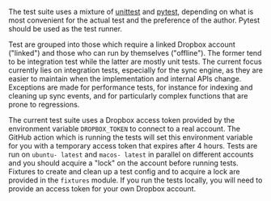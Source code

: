 
The test suite uses a mixture of [unittest](https://docs.python.org/3.8/library/unittest.html)
and [pytest](https://pytest-cov.readthedocs.io/en/latest/), depending on what is most
convenient for the actual test and the preference of the author. Pytest should be used
as the test runner.

Test are grouped into those which require a linked Dropbox account ("linked") and those
who can run by themselves ("offline"). The former tend to be integration test while the
latter are mostly unit tests. The current focus currently lies on integration tests,
especially for the sync engine, as they are easier to maintain when the implementation
and internal APIs change. Exceptions are made for performance tests, for instance for
indexing and cleaning up sync events, and for particularly complex functions that are
prone to regressions.

The current test suite uses a Dropbox access token provided by the environment variable
`DROPBOX_TOKEN` to connect to a real account.  The GitHub action which is running the
tests will set this environment variable for you with a temporary access token that
expires after 4 hours. Tests are run on `ubuntu- latest` and `macos- latest` in parallel
on different accounts and you should acquire a "lock" on the account before running
tests. Fixtures to create and clean up a test config and to acquire a lock are provided
in the `fixtures` module. If you run the tests locally, you will need to provide an
access token for your own Dropbox account.
